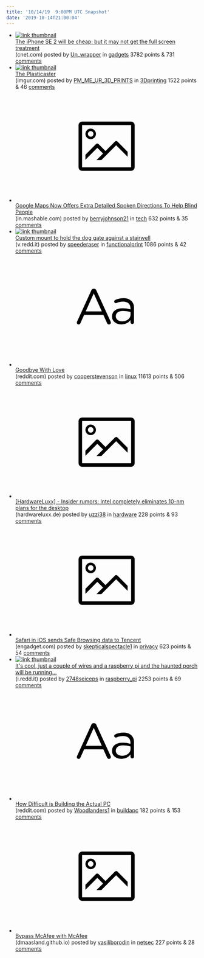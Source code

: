 ```yaml
---
title: '10/14/19  9:00PM UTC Snapshot'
date: '2019-10-14T21:00:04'
---
```

<ul>
<li><a href='https://www.cnet.com/news/iphone-se-2-will-launch-at-399-apple-analyst-kuo-predicts/'><img src='https://a.thumbs.redditmedia.com/pZyAs8PBrYf5ZFPzaBMuIDthyayB8QLGOnoIsGojfA4.jpg' alt='link thumbnail'></a><div><div class='linkTitle'><a href='https://www.cnet.com/news/iphone-se-2-will-launch-at-399-apple-analyst-kuo-predicts/'>The iPhone SE 2 will be cheap: but it may not get the full screen treatment</a></div>(cnet.com) posted by <a href='https://www.reddit.com/user/Un_wrapper'>Un_wrapper</a> in <a href='https://www.reddit.com/r/gadgets'>gadgets</a> 3782 points & 731 <a href='https://www.reddit.com/r/gadgets/comments/dhq8o6/the_iphone_se_2_will_be_cheap_but_it_may_not_get/'>comments</a></div></li>

<li><a href='https://imgur.com/qXxgH2f.jpg'><img src='https://b.thumbs.redditmedia.com/RUBn5RvFGl59OlFKLl_R2TDEjHhf2ehsR-kZ-KGzYaA.jpg' alt='link thumbnail'></a><div><div class='linkTitle'><a href='https://imgur.com/qXxgH2f.jpg'>The Plasticaster</a></div>(imgur.com) posted by <a href='https://www.reddit.com/user/PM_ME_UR_3D_PRINTS'>PM_ME_UR_3D_PRINTS</a> in <a href='https://www.reddit.com/r/3Dprinting'>3Dprinting</a> 1522 points & 46 <a href='https://www.reddit.com/r/3Dprinting/comments/dhokd9/the_plasticaster/'>comments</a></div></li>

<li><a href='https://in.mashable.com/tech/7547/google-maps-now-offers-extra-detailed-spoken-directions-to-help-blind-people'><svg version='1.1' viewBox='-34 -14 104 64' preserveAspectRatio='xMidYMid meet' xmlns='http://www.w3.org/2000/svg' xmlns:xlink='http://www.w3.org/1999/xlink'>
    <title>link thumbnail</title>
    <path d='M32,4H4A2,2,0,0,0,2,6V30a2,2,0,0,0,2,2H32a2,2,0,0,0,2-2V6A2,2,0,0,0,32,4ZM4,30V6H32V30Z'></path>
    <path d='M8.92,14a3,3,0,1,0-3-3A3,3,0,0,0,8.92,14Zm0-4.6A1.6,1.6,0,1,1,7.33,11,1.6,1.6,0,0,1,8.92,9.41Z'></path>
    <path d='M22.78,15.37l-5.4,5.4-4-4a1,1,0,0,0-1.41,0L5.92,22.9v2.83l6.79-6.79L16,22.18l-3.75,3.75H15l8.45-8.45L30,24V21.18l-5.81-5.81A1,1,0,0,0,22.78,15.37Z'></path>
</svg></a><div><div class='linkTitle'><a href='https://in.mashable.com/tech/7547/google-maps-now-offers-extra-detailed-spoken-directions-to-help-blind-people'>Google Maps Now Offers Extra Detailed Spoken Directions To Help Blind People</a></div>(in.mashable.com) posted by <a href='https://www.reddit.com/user/berryjohnson21'>berryjohnson21</a> in <a href='https://www.reddit.com/r/tech'>tech</a> 632 points & 35 <a href='https://www.reddit.com/r/tech/comments/dhp3u6/google_maps_now_offers_extra_detailed_spoken/'>comments</a></div></li>

<li><a href='https://v.redd.it/xjr3kbvlmgs31'><img src='https://b.thumbs.redditmedia.com/GRR_Z7f2cjOEkwHwXe-RU8ngMFREGlvkodWOmW-ljsY.jpg' alt='link thumbnail'></a><div><div class='linkTitle'><a href='https://v.redd.it/xjr3kbvlmgs31'>Custom mount to hold the dog gate against a stairwell</a></div>(v.redd.it) posted by <a href='https://www.reddit.com/user/speederaser'>speederaser</a> in <a href='https://www.reddit.com/r/functionalprint'>functionalprint</a> 1086 points & 42 <a href='https://www.reddit.com/r/functionalprint/comments/dhnada/custom_mount_to_hold_the_dog_gate_against_a/'>comments</a></div></li>

<li><a href='https://www.reddit.com/r/linux/comments/dhf1vo/goodbye_with_love/'><svg version='1.1' viewBox='-34 -12 104 64' preserveAspectRatio='xMidYMid slice' xmlns='http://www.w3.org/2000/svg' xmlns:xlink='http://www.w3.org/1999/xlink'>
    <title>text link thumbnail</title>
    <path d='M12.19,8.84a1.45,1.45,0,0,0-1.4-1h-.12a1.46,1.46,0,0,0-1.42,1L1.14,26.56a1.29,1.29,0,0,0-.14.59,1,1,0,0,0,1,1,1.12,1.12,0,0,0,1.08-.77l2.08-4.65h11l2.08,4.59a1.24,1.24,0,0,0,1.12.83,1.08,1.08,0,0,0,1.08-1.08,1.64,1.64,0,0,0-.14-.57ZM6.08,20.71l4.59-10.22,4.6,10.22Z'>
    </path>
    <path d='M32.24,14.78A6.35,6.35,0,0,0,27.6,13.2a11.36,11.36,0,0,0-4.7,1,1,1,0,0,0-.58.89,1,1,0,0,0,.94.92,1.23,1.23,0,0,0,.39-.08,8.87,8.87,0,0,1,3.72-.81c2.7,0,4.28,1.33,4.28,3.92v.5a15.29,15.29,0,0,0-4.42-.61c-3.64,0-6.14,1.61-6.14,4.64v.05c0,2.95,2.7,4.48,5.37,4.48a6.29,6.29,0,0,0,5.19-2.48V26.9a1,1,0,0,0,1,1,1,1,0,0,0,1-1.06V19A5.71,5.71,0,0,0,32.24,14.78Zm-.56,7.7c0,2.28-2.17,3.89-4.81,3.89-1.94,0-3.61-1.06-3.61-2.86v-.06c0-1.8,1.5-3,4.2-3a15.2,15.2,0,0,1,4.22.61Z'>
    </path>
</svg></a><div><div class='linkTitle'><a href='https://www.reddit.com/r/linux/comments/dhf1vo/goodbye_with_love/'>Goodbye With Love</a></div>(reddit.com) posted by <a href='https://www.reddit.com/user/cooperstevenson'>cooperstevenson</a> in <a href='https://www.reddit.com/r/linux'>linux</a> 11613 points & 506 <a href='https://www.reddit.com/r/linux/comments/dhf1vo/goodbye_with_love/'>comments</a></div></li>

<li><a href='https://www.hardwareluxx.de/index.php/news/hardware/prozessoren/51128-insider-geruechte-intel-streicht-10-nm-plaene-fuer-den-desktop-komplett.html'><svg version='1.1' viewBox='-34 -14 104 64' preserveAspectRatio='xMidYMid meet' xmlns='http://www.w3.org/2000/svg' xmlns:xlink='http://www.w3.org/1999/xlink'>
    <title>link thumbnail</title>
    <path d='M32,4H4A2,2,0,0,0,2,6V30a2,2,0,0,0,2,2H32a2,2,0,0,0,2-2V6A2,2,0,0,0,32,4ZM4,30V6H32V30Z'></path>
    <path d='M8.92,14a3,3,0,1,0-3-3A3,3,0,0,0,8.92,14Zm0-4.6A1.6,1.6,0,1,1,7.33,11,1.6,1.6,0,0,1,8.92,9.41Z'></path>
    <path d='M22.78,15.37l-5.4,5.4-4-4a1,1,0,0,0-1.41,0L5.92,22.9v2.83l6.79-6.79L16,22.18l-3.75,3.75H15l8.45-8.45L30,24V21.18l-5.81-5.81A1,1,0,0,0,22.78,15.37Z'></path>
</svg></a><div><div class='linkTitle'><a href='https://www.hardwareluxx.de/index.php/news/hardware/prozessoren/51128-insider-geruechte-intel-streicht-10-nm-plaene-fuer-den-desktop-komplett.html'>[HardwareLuxx] - Insider rumors: Intel completely eliminates 10-nm plans for the desktop</a></div>(hardwareluxx.de) posted by <a href='https://www.reddit.com/user/uzzi38'>uzzi38</a> in <a href='https://www.reddit.com/r/hardware'>hardware</a> 228 points & 93 <a href='https://www.reddit.com/r/hardware/comments/dhql9h/hardwareluxx_insider_rumors_intel_completely/'>comments</a></div></li>

<li><a href='https://www.engadget.com/2019/10/13/safari-in-ios-sends-safe-browsing-data-to-tencent/'><svg version='1.1' viewBox='-34 -14 104 64' preserveAspectRatio='xMidYMid meet' xmlns='http://www.w3.org/2000/svg' xmlns:xlink='http://www.w3.org/1999/xlink'>
    <title>link thumbnail</title>
    <path d='M32,4H4A2,2,0,0,0,2,6V30a2,2,0,0,0,2,2H32a2,2,0,0,0,2-2V6A2,2,0,0,0,32,4ZM4,30V6H32V30Z'></path>
    <path d='M8.92,14a3,3,0,1,0-3-3A3,3,0,0,0,8.92,14Zm0-4.6A1.6,1.6,0,1,1,7.33,11,1.6,1.6,0,0,1,8.92,9.41Z'></path>
    <path d='M22.78,15.37l-5.4,5.4-4-4a1,1,0,0,0-1.41,0L5.92,22.9v2.83l6.79-6.79L16,22.18l-3.75,3.75H15l8.45-8.45L30,24V21.18l-5.81-5.81A1,1,0,0,0,22.78,15.37Z'></path>
</svg></a><div><div class='linkTitle'><a href='https://www.engadget.com/2019/10/13/safari-in-ios-sends-safe-browsing-data-to-tencent/'>Safari in iOS sends Safe Browsing data to Tencent</a></div>(engadget.com) posted by <a href='https://www.reddit.com/user/skepticalspectacle1'>skepticalspectacle1</a> in <a href='https://www.reddit.com/r/privacy'>privacy</a> 623 points & 54 <a href='https://www.reddit.com/r/privacy/comments/dhnds7/safari_in_ios_sends_safe_browsing_data_to_tencent/'>comments</a></div></li>

<li><a href='https://i.redd.it/dcw0m62zqes31.jpg'><img src='https://b.thumbs.redditmedia.com/8frshiGu2jko7a0WOhsZCy7rGC9WuBS37QTdvLKX3Bk.jpg' alt='link thumbnail'></a><div><div class='linkTitle'><a href='https://i.redd.it/dcw0m62zqes31.jpg'>It's cool, just a couple of wires and a raspberry pi and the haunted porch will be running...</a></div>(i.redd.it) posted by <a href='https://www.reddit.com/user/2748seiceps'>2748seiceps</a> in <a href='https://www.reddit.com/r/raspberry_pi'>raspberry_pi</a> 2253 points & 69 <a href='https://www.reddit.com/r/raspberry_pi/comments/dhjhpd/its_cool_just_a_couple_of_wires_and_a_raspberry/'>comments</a></div></li>

<li><a href='https://www.reddit.com/r/buildapc/comments/dhqw81/how_difficult_is_building_the_actual_pc/'><svg version='1.1' viewBox='-34 -12 104 64' preserveAspectRatio='xMidYMid slice' xmlns='http://www.w3.org/2000/svg' xmlns:xlink='http://www.w3.org/1999/xlink'>
    <title>text link thumbnail</title>
    <path d='M12.19,8.84a1.45,1.45,0,0,0-1.4-1h-.12a1.46,1.46,0,0,0-1.42,1L1.14,26.56a1.29,1.29,0,0,0-.14.59,1,1,0,0,0,1,1,1.12,1.12,0,0,0,1.08-.77l2.08-4.65h11l2.08,4.59a1.24,1.24,0,0,0,1.12.83,1.08,1.08,0,0,0,1.08-1.08,1.64,1.64,0,0,0-.14-.57ZM6.08,20.71l4.59-10.22,4.6,10.22Z'>
    </path>
    <path d='M32.24,14.78A6.35,6.35,0,0,0,27.6,13.2a11.36,11.36,0,0,0-4.7,1,1,1,0,0,0-.58.89,1,1,0,0,0,.94.92,1.23,1.23,0,0,0,.39-.08,8.87,8.87,0,0,1,3.72-.81c2.7,0,4.28,1.33,4.28,3.92v.5a15.29,15.29,0,0,0-4.42-.61c-3.64,0-6.14,1.61-6.14,4.64v.05c0,2.95,2.7,4.48,5.37,4.48a6.29,6.29,0,0,0,5.19-2.48V26.9a1,1,0,0,0,1,1,1,1,0,0,0,1-1.06V19A5.71,5.71,0,0,0,32.24,14.78Zm-.56,7.7c0,2.28-2.17,3.89-4.81,3.89-1.94,0-3.61-1.06-3.61-2.86v-.06c0-1.8,1.5-3,4.2-3a15.2,15.2,0,0,1,4.22.61Z'>
    </path>
</svg></a><div><div class='linkTitle'><a href='https://www.reddit.com/r/buildapc/comments/dhqw81/how_difficult_is_building_the_actual_pc/'>How Difficult is Building the Actual PC</a></div>(reddit.com) posted by <a href='https://www.reddit.com/user/Woodlanders1'>Woodlanders1</a> in <a href='https://www.reddit.com/r/buildapc'>buildapc</a> 182 points & 153 <a href='https://www.reddit.com/r/buildapc/comments/dhqw81/how_difficult_is_building_the_actual_pc/'>comments</a></div></li>

<li><a href='https://dmaasland.github.io/posts/mcafee.html'><svg version='1.1' viewBox='-34 -14 104 64' preserveAspectRatio='xMidYMid meet' xmlns='http://www.w3.org/2000/svg' xmlns:xlink='http://www.w3.org/1999/xlink'>
    <title>link thumbnail</title>
    <path d='M32,4H4A2,2,0,0,0,2,6V30a2,2,0,0,0,2,2H32a2,2,0,0,0,2-2V6A2,2,0,0,0,32,4ZM4,30V6H32V30Z'></path>
    <path d='M8.92,14a3,3,0,1,0-3-3A3,3,0,0,0,8.92,14Zm0-4.6A1.6,1.6,0,1,1,7.33,11,1.6,1.6,0,0,1,8.92,9.41Z'></path>
    <path d='M22.78,15.37l-5.4,5.4-4-4a1,1,0,0,0-1.41,0L5.92,22.9v2.83l6.79-6.79L16,22.18l-3.75,3.75H15l8.45-8.45L30,24V21.18l-5.81-5.81A1,1,0,0,0,22.78,15.37Z'></path>
</svg></a><div><div class='linkTitle'><a href='https://dmaasland.github.io/posts/mcafee.html'>Bypass McAfee with McAfee</a></div>(dmaasland.github.io) posted by <a href='https://www.reddit.com/user/vasiliborodin'>vasiliborodin</a> in <a href='https://www.reddit.com/r/netsec'>netsec</a> 227 points & 28 <a href='https://www.reddit.com/r/netsec/comments/dhpjf8/bypass_mcafee_with_mcafee/'>comments</a></div></li>

</ul>
